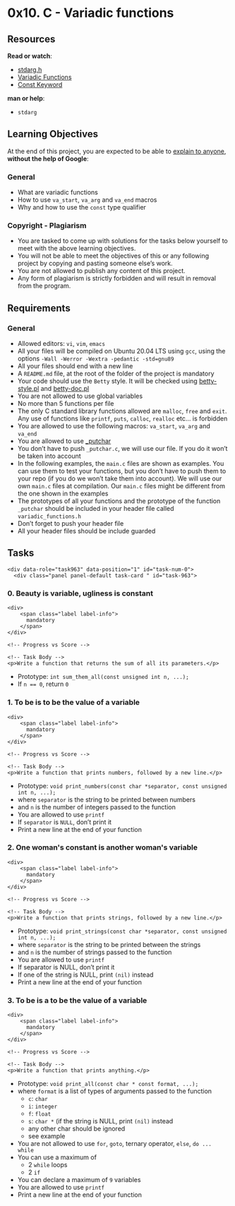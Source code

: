 <h1 class="gap">0x10. C - Variadic functions</h1>
 <h2>Resources</h2>

<p><strong>Read or watch</strong>:</p>

<ul>
<li><a href="/rltoken/wLRJdO8pA2-Vb-rF2Y71sA" title="stdarg.h" target="_blank">stdarg.h</a> </li>
<li><a href="/rltoken/3gW8GycmyjarbJR76FkrzA" title="Variadic Functions" target="_blank">Variadic Functions</a> </li>
<li><a href="/rltoken/_RRPCY32VODyN_r2HIEnBQ" title="Const Keyword" target="_blank">Const Keyword</a> </li>
</ul>

<!-- - [C - Variable Arguments](/rltoken/qaPJ-LRiEzLvPH6-F3SqJQ) 
- [Functions with Variable Argument Lists in C using va_list](/rltoken/wEciKT_uR-d9tQHwTWfbHg) -->

<p><strong>man or help</strong>:</p>

<ul>
<li><code>stdarg</code></li>
</ul>

<h2>Learning Objectives</h2>

<p>At the end of this project, you are expected to be able to <a href="/rltoken/ibS4gLVrbsqSDUdPhq_4Vg" title="explain to anyone" target="_blank">explain to anyone</a>, <strong>without the help of Google</strong>:</p>

<h3>General</h3>

<ul>
<li>What are variadic functions</li>
<li>How to use <code>va_start</code>, <code>va_arg</code> and <code>va_end</code> macros</li>
<li>Why and how to use the <code>const</code> type qualifier</li>
</ul>

<h3>Copyright - Plagiarism</h3>

<ul>
<li>You are tasked to come up with solutions for the tasks below yourself to meet with the above learning objectives.</li>
<li>You will not be able to meet the objectives of this or any following project by copying and pasting someone else&rsquo;s work. </li>
<li>You are not allowed to publish any content of this project.</li>
<li>Any form of plagiarism is strictly forbidden and will result in removal from the program.</li>
</ul>

<h2>Requirements</h2>

<h3>General</h3>

<ul>
<li>Allowed editors: <code>vi</code>, <code>vim</code>, <code>emacs</code></li>
<li>All your files will be compiled on Ubuntu 20.04 LTS using <code>gcc</code>, using the options <code>-Wall -Werror -Wextra -pedantic -std=gnu89</code></li>
<li>All your files should end with a new line</li>
<li>A <code>README.md</code> file, at the root of the folder of the project is mandatory</li>
<li>Your code should use the <code>Betty</code> style. It will be checked using <a href="https://github.com/alx-tools/Betty/blob/master/betty-style.pl" title="betty-style.pl" target="_blank">betty-style.pl</a> and <a href="https://github.com/alx-tools/Betty/blob/master/betty-doc.pl" title="betty-doc.pl" target="_blank">betty-doc.pl</a></li>
<li>You are not allowed to use global variables</li>
<li>No more than 5 functions per file</li>
<li>The only C standard library functions allowed are <code>malloc</code>, <code>free</code> and <code>exit</code>. Any use of functions like <code>printf</code>, <code>puts</code>, <code>calloc</code>, <code>realloc</code> etc&hellip; is forbidden</li>
<li>You are allowed to use the following macros: <code>va_start</code>, <code>va_arg</code> and <code>va_end</code></li>
<li>You are allowed to use <a href="https://github.com/alx-tools/_putchar.c/blob/master/_putchar.c" title="_putchar" target="_blank">_putchar</a></li>
<li>You don&rsquo;t have to push <code>_putchar.c</code>, we will use our file. If you do it won&rsquo;t be taken into account</li>
<li>In the following examples, the <code>main.c</code> files are shown as examples. You can use them to test your functions, but you don&rsquo;t have to push them to your repo (if you do we won&rsquo;t take them into account). We will use our own <code>main.c</code> files at compilation. Our <code>main.c</code> files might be different from the one shown in the examples</li>
<li>The prototypes of all your functions and the prototype of the function <code>_putchar</code> should be included in your header file called <code>variadic_functions.h</code></li>
<li>Don&rsquo;t forget to push your header file</li>
<li>All your header files should be include guarded</li>
</ul>
<h2 class="gap">Tasks</h2>

    <div data-role="task963" data-position="1" id="task-num-0">
      <div class="panel panel-default task-card " id="task-963">
  <span id="user_id" data-id="167608"></span>

  <div class="panel-heading panel-heading-actions">
    <h3 class="panel-title">
      0. Beauty is variable, ugliness is constant
    </h3>

    <div>
        <span class="label label-info">
          mandatory
        </span>
    </div>
  </div>

  <div class="panel-body">
    <span id="user_id" data-id="167608"></span>

    <!-- Progress vs Score -->

    <!-- Task Body -->
    <p>Write a function that returns the sum of all its parameters.</p>

<ul>
<li>Prototype: <code>int sum_them_all(const unsigned int n, ...);</code></li>
<li>If <code>n == 0</code>, return <code>0</code></li>
</ul>
<h3 class="panel-title">
      1. To be is to be the value of a variable
    </h3>

    <div>
        <span class="label label-info">
          mandatory
        </span>
    </div>
  </div>

  <div class="panel-body">
    <span id="user_id" data-id="167608"></span>

    <!-- Progress vs Score -->

    <!-- Task Body -->
    <p>Write a function that prints numbers, followed by a new line.</p>

<ul>
<li>Prototype: <code>void print_numbers(const char *separator, const unsigned int n, ...);</code></li>
<li>where <code>separator</code> is the string to be printed between numbers</li>
<li>and <code>n</code> is the number of integers passed to the function</li>
<li>You are allowed to use <code>printf</code></li>
<li>If <code>separator</code> is <code>NULL</code>, don&rsquo;t print it</li>
<li>Print a new line at the end of your function</li>
</ul>

<h3 class="panel-title">
      2. One woman&#39;s constant is another woman&#39;s variable
    </h3>

    <div>
        <span class="label label-info">
          mandatory
        </span>
    </div>
  </div>

  <div class="panel-body">
    <span id="user_id" data-id="167608"></span>

    <!-- Progress vs Score -->

    <!-- Task Body -->
    <p>Write a function that prints strings, followed by a new line.</p>

<ul>
<li>Prototype: <code>void print_strings(const char *separator, const unsigned int n, ...);</code></li>
<li>where <code>separator</code> is the string to be printed between the strings</li>
<li>and <code>n</code> is the number of strings passed to the function</li>
<li>You are allowed to use <code>printf</code></li>
<li>If separator is NULL, don&rsquo;t print it</li>
<li>If one of the string is NULL, print <code>(nil)</code> instead</li>
<li>Print a new line at the end of your function</li>
</ul>
 <h3 class="panel-title">
      3. To be is a to be the value of a variable
    </h3>

    <div>
        <span class="label label-info">
          mandatory
        </span>
    </div>
  </div>

  <div class="panel-body">
    <span id="user_id" data-id="167608"></span>

    <!-- Progress vs Score -->

    <!-- Task Body -->
    <p>Write a function that prints anything.</p>

<ul>
<li>Prototype: <code>void print_all(const char * const format, ...);</code></li>
<li>where <code>format</code> is a list of types of arguments passed to the function

<ul>
<li><code>c</code>: <code>char</code></li>
<li><code>i</code>: <code>integer</code></li>
<li><code>f</code>: <code>float</code></li>
<li><code>s</code>: <code>char *</code> (if the string is NULL, print <code>(nil)</code> instead</li>
<li>any other char should be ignored</li>
<li>see example</li>
</ul></li>
<li>You are not allowed to use <code>for</code>, <code>goto</code>, ternary operator, <code>else</code>, <code>do ... while</code></li>
<li>You can use a maximum of

<ul>
<li>2 <code>while</code> loops</li>
<li>2 <code>if</code></li>
</ul></li>
<li>You can declare a maximum of <code>9</code> variables</li>
<li>You are allowed to use <code>printf</code></li>
<li>Print a new line at the end of your function</li>
</ul>
